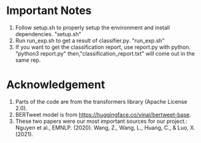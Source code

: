 
# Important Notes
1. Follow setup.sh to properly setup the environment and install dependencies.
   "setup.sh"
2. Run run_exp.sh to get a result of classifier.py.
   "run_exp.sh"
3. If you want to get the classification report, use report.py with python.
   "python3 report.py"
   then,"classification_report.txt" will come out in the same rep.


# Acknowledgement
1. Parts of the code are from the transformers library (Apache License 2.0).
2. BERTweet model is from https://huggingface.co/vinai/bertweet-base.
3. These two papers were our most important sources for our project.: Nguyen et al., EMNLP. (2020). Wang, Z., Wang, L., Huang, C., & Luo, X. (2021).
